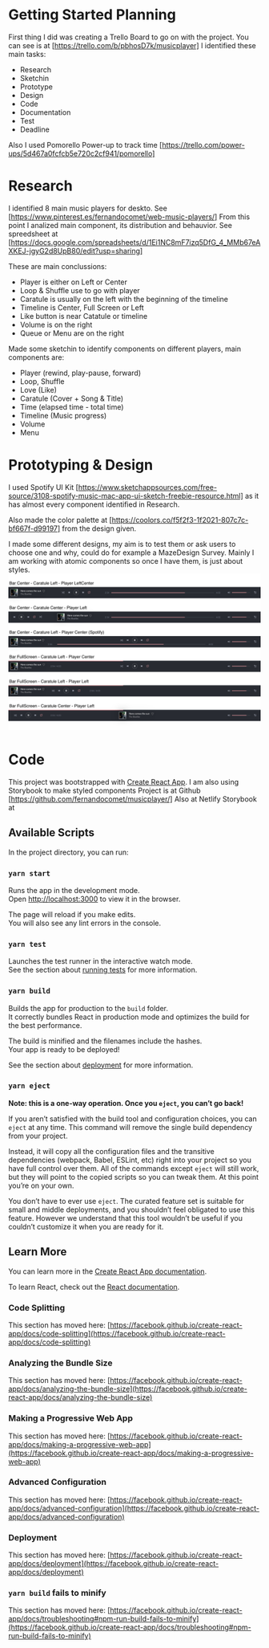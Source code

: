 # Getting Started Planning
First thing I did was creating a Trello Board to go on with the project. 
You can see is at [https://trello.com/b/pbhosD7k/musicplayer]
I identified these main tasks:
- Research
- Sketchin
- Prototype
- Design
- Code
- Documentation
- Test
- Deadline

Also I used Pomorello Power-up to track time [https://trello.com/power-ups/5d467a0fcfcb5e720c2cf941/pomorello]

# Research
I identified 8 main music players for deskto. See [https://www.pinterest.es/fernandocomet/web-music-players/]
From this point I analized main component, its distribution and behauvior. See spreedsheet at [https://docs.google.com/spreadsheets/d/1Ei1NC8mF7izq5DfG_4_MMb67eAXKEJ-jgyG2d8UpB80/edit?usp=sharing]

These are main conclussions:
- Player is either on Left or Center
- Loop & Shuffle use to go with player
- Caratule is usually on the left with the beginning of the timeline
- Timeline is Center, Full Screen or Left
- Like button is near Catatule or timeline
- Volume is on the right
- Queue or Menu are on the right

Made some sketchin to identify components on different players, main components are:
- Player (rewind, play-pause, forward)
- Loop, Shuffle 
- Love (Like)
- Caratule (Cover + Song & Title)
- Time (elapsed time - total time)
- Timeline (Music progress)
- Volume
- Menu

# Prototyping & Design
I used Spotify UI Kit [https://www.sketchappsources.com/free-source/3108-spotify-music-mac-app-ui-sketch-freebie-resource.html] as it has almost every component identified in Research.

Also made the color palette at [https://coolors.co/f5f2f3-1f2021-807c7c-bf667f-d99197] from the design given.

I made some different designs, my aim is to test them or ask users to choose one and why, could do for example a MazeDesign Survey. Mainly I am working with atomic components so once I have them, is just about styles. ![Guide](https://raw.githubusercontent.com/fernandocomet/musicplayer/master/musicplayer/src/img/readme_img/guide.png)



# Code
This project was bootstrapped with [Create React App](https://github.com/facebook/create-react-app).
I am also using Storybook to make styled components
Project is at Github [https://github.com/fernandocomet/musicplayer/]
Also at Netlify 
Storybook at 

## Available Scripts

In the project directory, you can run:

### `yarn start`

Runs the app in the development mode.\
Open [http://localhost:3000](http://localhost:3000) to view it in the browser.

The page will reload if you make edits.\
You will also see any lint errors in the console.

### `yarn test`

Launches the test runner in the interactive watch mode.\
See the section about [running tests](https://facebook.github.io/create-react-app/docs/running-tests) for more information.

### `yarn build`

Builds the app for production to the `build` folder.\
It correctly bundles React in production mode and optimizes the build for the best performance.

The build is minified and the filenames include the hashes.\
Your app is ready to be deployed!

See the section about [deployment](https://facebook.github.io/create-react-app/docs/deployment) for more information.

### `yarn eject`

**Note: this is a one-way operation. Once you `eject`, you can’t go back!**

If you aren’t satisfied with the build tool and configuration choices, you can `eject` at any time. This command will remove the single build dependency from your project.

Instead, it will copy all the configuration files and the transitive dependencies (webpack, Babel, ESLint, etc) right into your project so you have full control over them. All of the commands except `eject` will still work, but they will point to the copied scripts so you can tweak them. At this point you’re on your own.

You don’t have to ever use `eject`. The curated feature set is suitable for small and middle deployments, and you shouldn’t feel obligated to use this feature. However we understand that this tool wouldn’t be useful if you couldn’t customize it when you are ready for it.

## Learn More

You can learn more in the [Create React App documentation](https://facebook.github.io/create-react-app/docs/getting-started).

To learn React, check out the [React documentation](https://reactjs.org/).

### Code Splitting

This section has moved here: [https://facebook.github.io/create-react-app/docs/code-splitting](https://facebook.github.io/create-react-app/docs/code-splitting)

### Analyzing the Bundle Size

This section has moved here: [https://facebook.github.io/create-react-app/docs/analyzing-the-bundle-size](https://facebook.github.io/create-react-app/docs/analyzing-the-bundle-size)

### Making a Progressive Web App

This section has moved here: [https://facebook.github.io/create-react-app/docs/making-a-progressive-web-app](https://facebook.github.io/create-react-app/docs/making-a-progressive-web-app)

### Advanced Configuration

This section has moved here: [https://facebook.github.io/create-react-app/docs/advanced-configuration](https://facebook.github.io/create-react-app/docs/advanced-configuration)

### Deployment

This section has moved here: [https://facebook.github.io/create-react-app/docs/deployment](https://facebook.github.io/create-react-app/docs/deployment)

### `yarn build` fails to minify

This section has moved here: [https://facebook.github.io/create-react-app/docs/troubleshooting#npm-run-build-fails-to-minify](https://facebook.github.io/create-react-app/docs/troubleshooting#npm-run-build-fails-to-minify)
